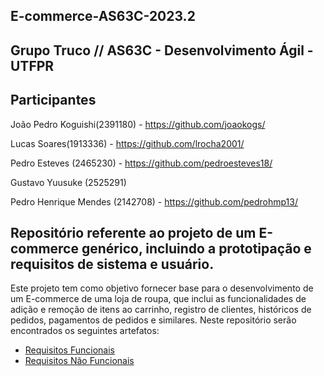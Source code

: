 ## E-commerce-AS63C-2023.2

## Grupo Truco // AS63C - Desenvolvimento Ágil - UTFPR

## Participantes

João Pedro Koguishi(2391180) - https://github.com/joaokogs/

Lucas Soares(1913336) - https://github.com/lrocha2001/ 

Pedro Esteves (2465230) - https://github.com/pedroesteves18/

Gustavo Yuusuke (2525291)

Pedro Henrique Mendes (2142708) - https://github.com/pedrohmp13/

## Repositório referente ao projeto de um E-commerce genérico, incluindo a prototipação e requisitos de sistema e usuário.

Este projeto tem como objetivo fornecer base para o desenvolvimento de um E-commerce de uma loja de roupa, que inclui as funcionalidades de adição e remoção de itens ao carrinho, registro de clientes, históricos de pedidos, pagamentos de pedidos e similares. 
Neste repositório serão encontrados os seguintes artefatos:

* [Requisitos Funcionais](https://github.com/lrocha2001/E-commerce-AS63C-2023.2/blob/main/Requisitos%20de%20Usu%C3%A1rio/RF.md)
* [Requisitos Não Funcionais](https://github.com/lrocha2001/E-commerce-AS63C-2023.2/blob/main/Requisitos%20de%20Usu%C3%A1rio/RNF.md)
